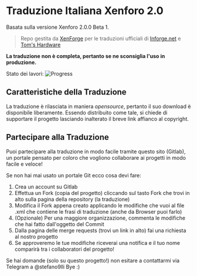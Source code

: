 # Traduzione Italiana Xenforo 2.0
Basata sulla versione Xenforo 2.0.0 Beta 1.
>Repo gestita da [XenForge](https://www.xenforge.com) per le traduzioni ufficiali di [Inforge.net](https://www.inforge.net) e [Tom's Hardware](https://www.tomshw.it/forum)

**La traduzione non è completa, pertanto se ne sconsiglia l'uso in produzione.**

Stato dei lavori: ![Progress](http://progressed.io/bar/55)

## Caratteristiche della Traduzione
La traduzione è rilasciata in maniera *opensource*, pertanto il suo download è disponibile liberamente.
Essendo distribuito come tale, si chiede di supportare il progetto lasciando inalterato il breve link affianco al copyright.

## Partecipare alla Traduzione
Puoi partecipare alla traduzione in modo facile tramite questo sito (Gitlab), un portale pensato per coloro che vogliono collaborare ai progetti in modo facile e veloce!

Se non hai mai usato un portale Git ecco cosa devi fare:
1. Crea un account su Gitlab
2. Effettua un Fork (copia del progetto) cliccando sul tasto Fork che trovi in alto sulla pagina della repository (la traduzione)
3. Modifica il Fork appena creato applicando le modifiche che vuoi al file .xml che contiene le frasi di traduzione (anche da Browser puoi farlo)
4. (Opzionale) Per una maggiore organizzazione, commenta le modifiche che hai fatto dall'oggetto del Commit
5. Dalla pagina delle merge requests (trovi un link in alto) fai una richiesta al nostro progetto
6. Se approveremo le tue modifiche riceverai una notifica e il tuo nome comparirà tra i collaboratori del progetto!

Se hai domande (solo su questo progetto!) non esitare a contattarmi via Telegram a @stefano9lli
Bye :)

